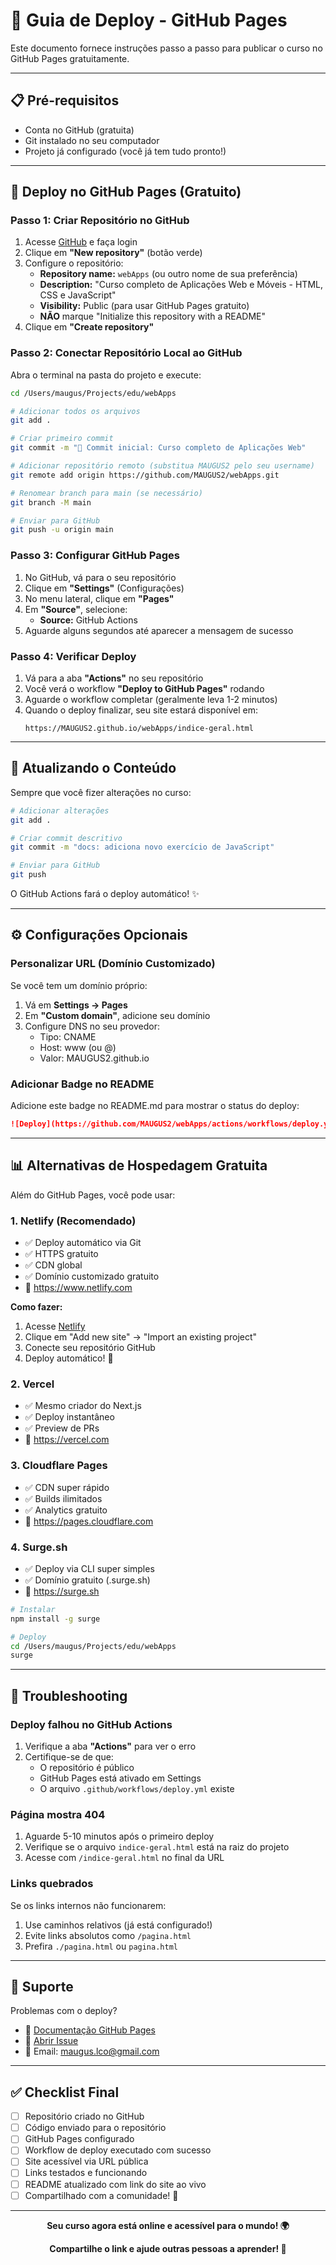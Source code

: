 # 🚀 Guia de Deploy - GitHub Pages

Este documento fornece instruções passo a passo para publicar o curso no GitHub Pages gratuitamente.

---

## 📋 Pré-requisitos

- Conta no GitHub (gratuita)
- Git instalado no seu computador
- Projeto já configurado (você já tem tudo pronto!)

---

## 🎯 Deploy no GitHub Pages (Gratuito)

### Passo 1: Criar Repositório no GitHub

1. Acesse [GitHub](https://github.com) e faça login
2. Clique em **"New repository"** (botão verde)
3. Configure o repositório:
   - **Repository name:** `webApps` (ou outro nome de sua preferência)
   - **Description:** "Curso completo de Aplicações Web e Móveis - HTML, CSS e JavaScript"
   - **Visibility:** Public (para usar GitHub Pages gratuito)
   - **NÃO** marque "Initialize this repository with a README"
4. Clique em **"Create repository"**

### Passo 2: Conectar Repositório Local ao GitHub

Abra o terminal na pasta do projeto e execute:

```bash
cd /Users/maugus/Projects/edu/webApps

# Adicionar todos os arquivos
git add .

# Criar primeiro commit
git commit -m "🎉 Commit inicial: Curso completo de Aplicações Web"

# Adicionar repositório remoto (substitua MAUGUS2 pelo seu username)
git remote add origin https://github.com/MAUGUS2/webApps.git

# Renomear branch para main (se necessário)
git branch -M main

# Enviar para GitHub
git push -u origin main
```

### Passo 3: Configurar GitHub Pages

1. No GitHub, vá para o seu repositório
2. Clique em **"Settings"** (Configurações)
3. No menu lateral, clique em **"Pages"**
4. Em **"Source"**, selecione:
   - **Source:** GitHub Actions
5. Aguarde alguns segundos até aparecer a mensagem de sucesso

### Passo 4: Verificar Deploy

1. Vá para a aba **"Actions"** no seu repositório
2. Você verá o workflow **"Deploy to GitHub Pages"** rodando
3. Aguarde o workflow completar (geralmente leva 1-2 minutos)
4. Quando o deploy finalizar, seu site estará disponível em:
   ```
   https://MAUGUS2.github.io/webApps/indice-geral.html
   ```

---

## 🔄 Atualizando o Conteúdo

Sempre que você fizer alterações no curso:

```bash
# Adicionar alterações
git add .

# Criar commit descritivo
git commit -m "docs: adiciona novo exercício de JavaScript"

# Enviar para GitHub
git push
```

O GitHub Actions fará o deploy automático! ✨

---

## ⚙️ Configurações Opcionais

### Personalizar URL (Domínio Customizado)

Se você tem um domínio próprio:

1. Vá em **Settings → Pages**
2. Em **"Custom domain"**, adicione seu domínio
3. Configure DNS no seu provedor:
   - Tipo: CNAME
   - Host: www (ou @)
   - Valor: MAUGUS2.github.io

### Adicionar Badge no README

Adicione este badge no README.md para mostrar o status do deploy:

```markdown
![Deploy](https://github.com/MAUGUS2/webApps/actions/workflows/deploy.yml/badge.svg)
```

---

## 📊 Alternativas de Hospedagem Gratuita

Além do GitHub Pages, você pode usar:

### 1. **Netlify** (Recomendado)
   - ✅ Deploy automático via Git
   - ✅ HTTPS gratuito
   - ✅ CDN global
   - ✅ Domínio customizado gratuito
   - 📍 https://www.netlify.com

**Como fazer:**
1. Acesse [Netlify](https://www.netlify.com)
2. Clique em "Add new site" → "Import an existing project"
3. Conecte seu repositório GitHub
4. Deploy automático! 🎉

### 2. **Vercel**
   - ✅ Mesmo criador do Next.js
   - ✅ Deploy instantâneo
   - ✅ Preview de PRs
   - 📍 https://vercel.com

### 3. **Cloudflare Pages**
   - ✅ CDN super rápido
   - ✅ Builds ilimitados
   - ✅ Analytics gratuito
   - 📍 https://pages.cloudflare.com

### 4. **Surge.sh**
   - ✅ Deploy via CLI super simples
   - ✅ Domínio gratuito (.surge.sh)
   - 📍 https://surge.sh

```bash
# Instalar
npm install -g surge

# Deploy
cd /Users/maugus/Projects/edu/webApps
surge
```

---

## 🐛 Troubleshooting

### Deploy falhou no GitHub Actions

1. Verifique a aba **"Actions"** para ver o erro
2. Certifique-se de que:
   - O repositório é público
   - GitHub Pages está ativado em Settings
   - O arquivo `.github/workflows/deploy.yml` existe

### Página mostra 404

1. Aguarde 5-10 minutos após o primeiro deploy
2. Verifique se o arquivo `indice-geral.html` está na raiz do projeto
3. Acesse com `/indice-geral.html` no final da URL

### Links quebrados

Se os links internos não funcionarem:
1. Use caminhos relativos (já está configurado!)
2. Evite links absolutos como `/pagina.html`
3. Prefira `./pagina.html` ou `pagina.html`

---

## 📧 Suporte

Problemas com o deploy?
- 📖 [Documentação GitHub Pages](https://docs.github.com/pages)
- 💬 [Abrir Issue](https://github.com/MAUGUS2/webApps/issues)
- 📧 Email: maugus.lco@gmail.com

---

## ✅ Checklist Final

- [ ] Repositório criado no GitHub
- [ ] Código enviado para o repositório
- [ ] GitHub Pages configurado
- [ ] Workflow de deploy executado com sucesso
- [ ] Site acessível via URL pública
- [ ] Links testados e funcionando
- [ ] README atualizado com link do site ao vivo
- [ ] Compartilhado com a comunidade! 🎉

---

<div align="center">

**Seu curso agora está online e acessível para o mundo! 🌍**

**Compartilhe o link e ajude outras pessoas a aprender! 🚀**

</div>
